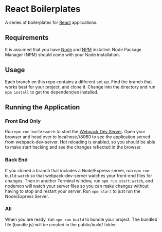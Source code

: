 # React Boilerplates
A series of boilerplates for <a href="https://facebook.github.io/react/">React</a> applications. 

## Requirements
It is assumed that you have <a href="http://nodejs.org/">Node</a> and <a href="https://www.npmjs.com/">NPM</a> installed. Node Package Manager (NPM) should come with your Node installation.

## Usage
Each branch on this repo contains a different set up. Find the branch that works best for your project, and clone it.
Change into the directory and run `npm install` to get the dependencies installed.

## Running the Application

### Front End Only
Run `npm run build:watch` to start the <a href="https://github.com/webpack/webpack-dev-server">Webpack Dev Server</a>.
Open your browser and head over to localhost://8080 to see the application served from webpack-dev-server.
Hot reloading is enabled, so you should be able to make start hacking and see the changes reflected in the browser.

### Back End
If you cloned a branch that includes a Node/Express server, run `npm run build:watch` so that webpack-dev-server watches your front-end files for changes. 
Then in another Terminal window, run `npm run start:watch`, and nodemon will watch your server files so you can make changes without having to stop and restart your server.
Run `npm start` to just run the Node/Express Server.

### All
When you are ready, run `npm run build` to bundle your project. The bundled file (bundle.js) will be created in the public/build/ folder.
